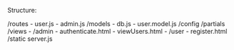 Structure:

/routes
    - user.js
    - admin.js
/models
    - db.js
    - user.model.js
/config
/partials
/views
    - /admin
        - authenticate.html
        - viewUsers.html
    - /user
        - register.html
/static
server.js
